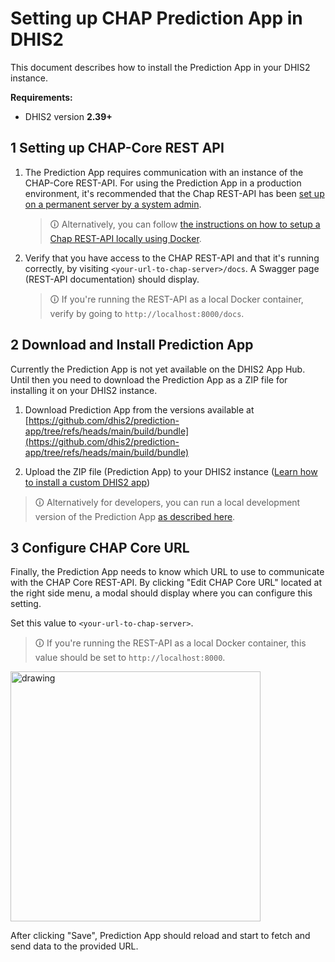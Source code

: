 # Setting up CHAP Prediction App in DHIS2

This document describes how to install the Prediction App in your DHIS2 instance. 

**Requirements:**
  - DHIS2 version **2.39+**

## 1 Setting up CHAP-Core REST API

1. The Prediction App requires communication with an instance of the CHAP-Core REST-API. For using the Prediction App in a production environment, it's recommended that the Chap REST-API has been [set up on a permanent server by a system admin](running-chap-on-server). 

    > &#x1F6C8; Alternatively, you can follow [the instructions on how to setup a Chap REST-API locally using Docker](../installation/docker-compose-doc.md). 

2. Verify that you have access to the CHAP REST-API and that it's running correctly, by visiting `<your-url-to-chap-server>/docs`. A Swagger page (REST-API documentation) should display. 

    > &#x1F6C8; If you're running the REST-API as a local Docker container, verify by going to `http://localhost:8000/docs`.

## 2 Download and Install Prediction App

Currently the Prediction App is not yet available on the DHIS2 App Hub. 
Until then you need to download the Prediction App as a ZIP file for installing it on your DHIS2 instance.

1. Download Prediction App from the versions available at [https://github.com/dhis2/prediction-app/tree/refs/heads/main/build/bundle](https://github.com/dhis2/prediction-app/tree/refs/heads/main/build/bundle)

2. Upload the ZIP file (Prediction App) to your DHIS2 instance ([Learn how to install a custom DHIS2 app](https://dhis2-app-course.ifi.uio.no/learn/dhis2/app-development-guides/build-publish-app-platform-app/manual-install/))

> &#x1F6C8; Alternatively for developers, you can run a local development version of the Prediction App [as described here](https://github.com/dhis2/prediction-app/blob/main/doc/development/README.md). 

## 3 Configure CHAP Core URL

Finally, the Prediction App needs to know which URL to use to communicate with the CHAP Core REST-API. By clicking "Edit CHAP Core URL" located at the right side menu, a modal should display where you can configure this setting.

Set this value to `<your-url-to-chap-server>`. 

> &#x1F6C8; If you're running the REST-API as a local Docker container, this value should be set to `http://localhost:8000`. 

<img src="../_static/edit-chap-url.png" alt="drawing" width="400"/>

After clicking "Save", Prediction App should reload and start to fetch and send data to the provided URL. 


